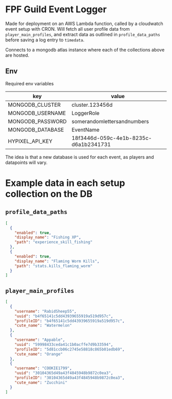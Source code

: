 # FPF Guild Event Logger

Made for deployment on an AWS Lambda function, called by a cloudwatch event setup with CRON. Will fetch all user profile data from `player_main_profiles`, and extract data as outlined in `profile_data_paths` before saving a log entry to `timedata`.

Connects to a mongodb atlas instance where each of the collections above are hosted.

## Env

Required env variables

| key              | value                                 |
| ---------------- | ------------------------------------- |
| MONGODB_CLUSTER  | cluster.123456d                       |
| MONGODB_USERNAME | LoggerRole                            |
| MONGODB_PASSWORD | somerandomlettersandnumbers           |
| MONGODB_DATABASE | EventName                             |
| HYPIXEL_API_KEY  | 18f3446d-059c-4e1b-8235c-d6a1b2341731 |

The idea is that a new database is used for each event, as players and datapoints will vary.

# Example data in each setup collection on the DB

## `profile_data_paths`

```json
[
  {
    "enabled": true,
    "display_name": "Fishing XP",
    "path": "experience_skill_fishing"
  },
  {
    "enabled": true,
    "display_name": "Flaming Worm Kills",
    "path": "stats.kills_flaming_worm"
  }
]
```

## `player_main_profiles`

```json
[
  {
    "username": "RabidSheep55",
    "uuid": "b4f65141c5dd43939655919a519d957c",
    "profileID": "b4f65141c5dd43939655919a519d957c",
    "cute_name": "Watermelon"
  },
  {
    "username": "Appable",
    "uuid": "59998433ceda41c1b0acffe7d9b33594",
    "profileID": "5d81ccb06c2745e58818c865b01edb69",
    "cute_name": "Orange"
  },
  {
    "username": "COOKIE1799",
    "uuid": "30104365d49a43f4845948b9872c0ea3",
    "profileID": "30104365d49a43f4845948b9872c0ea3",
    "cute_name": "Zucchini"
  }
]
```
